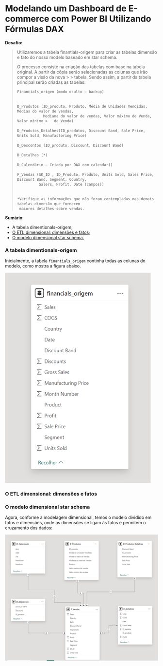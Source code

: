 # Modelando um Dashboard de E-commerce com Power BI Utilizando Fórmulas DAX

**Desafio:**

> Utilizaremos a tabela finantials-origem para criar as tabelas dimensão e fato do nosso modelo baseado em star schema.
>
> O processo consiste na criação das tabelas com base na tabela original. A partir da cópia serão selecionadas as colunas que irão compor a visão da nova > > tabela. Sendo assim, a partir da tabela principal serão criadas as tabelas:
>
>     Financials_origem (modo oculto – backup)
>
>
>     D_Produtos (ID_produto, Produto, Média de Unidades Vendidas, Médias do valor de vendas,
>                 Mediana do valor de vendas, Valor máximo de Venda, Valor mínimo >   de Venda)
>
>     D_Produtos_Detalhes(ID_produtos, Discount Band, Sale Price, Units Sold, Manufactoring Price)
>
>     D_Descontos (ID_produto, Discount, Discount Band)
>
>     D_Detalhes (*)
>
>     D_Calendário – Criada por DAX com calendar()
>
>     F_Vendas (SK_ID , ID_Produto, Produto, Units Sold, Sales Price, Discount Band, Segment, Country,
>               Salers, Profit, Date (campos))
> 
>
>     *Verifique as informações que não foram contempladas nas demais tabelas dimensão que fornecem
>      maiores detalhes sobre vendas.

**Sumário**:

- A tabela dimentionals-origem;
- [O ETL dimensional: dimensões e fatos;](#o-etl-dimensional-dimensões-e-fatos)
- [O modelo dimensional star schema.](#o-modelo-dimensional-star-schema)

### A tabela dimentionals-origem

Inicialmente, a tabela <code>finantials_origem</code> continha todas as colunas do modelo, como mostra a figura abaixo.

![finantials_origem](tabela-finantials.png)

### O ETL dimensional: dimensões e fatos





### O modelo dimensional star schema

Agora, conforme a modelagem dimensional, temos o modelo dividido em fatos e dimensões, onde as dimensões se ligam às fatos e permitem o cruzamento dos dados:

![modelo_dimensional](modelo-dimensional.png)

